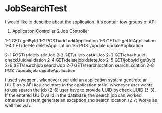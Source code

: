 # JobSearchTest
I would like to describe about the application. It's contain tow groups of API
1. Application Controller
2.Job Controller

1-1 GET/ getById 
1-2 POST/add addApplication
1-3 GET/all getAllApplication
1-4 GET/delete deleteApplication
1-5 POST/update updateApplication
 
2-1 POST/addjob addJob
2-2 GET/alljob getAllJob
2-3 GET/chechuuid checkUuidValidation
2-4 GET/deletejob deleteJob
2-5 GET/jobbyid getById
2-6 GET/searchjob searchJob
2-7 GET/searchlocation searchLocation
2-8 POST/updatejob updateApplication


I used swagger . whenever user add an application system generate an UUID as a API key and store in the application table.
whenever user wants to use search the job (2-6) user have to provide UUID by check UUID (2-3). If the entered UUID valid in the database, the search job can worked otherwise system generate an exception and search location (2-7) worke as well this way.
